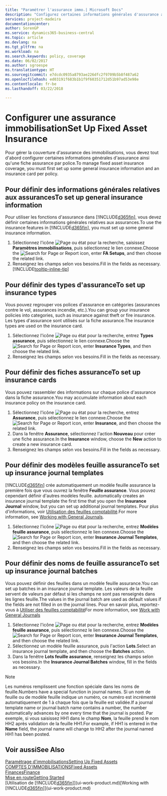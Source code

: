 ```yaml
---
title: "Paramétrer l'assurance immo.| Microsoft Docs"
description: "Configurez certaines informations générales d'assurance ainsi qu'une fiche assurance par police pour gérer la couverture d'assurance des immobilisations."
services: project-madeira
documentationcenter: 
author: SorenGP
ms.service: dynamics365-business-central
ms.topic: article
ms.devlang: na
ms.tgt_pltfrm: na
ms.workload: na
ms.search.keywords: policy, coverage
ms.date: 06/02/2017
ms.author: sgroespe
ms.translationtype: HT
ms.sourcegitcommit: e7dcdc0935a8793ae226dfc2f9709b5b8f487a62
ms.openlocfilehash: ed03191f683b1b1f9f60351712d51b97ad53e98e
ms.contentlocale: fr-be
ms.lasthandoff: 03/22/2018

---
```

# <a name="set-up-fixed-asset-insurance"></a><span data-ttu-id="8f1a1-103">Configurer une assurance immobilisation</span><span class="sxs-lookup"><span data-stu-id="8f1a1-103">Set Up Fixed Asset Insurance</span></span>
<span data-ttu-id="8f1a1-104">Pour gérer la couverture d'assurance des immobilisations, vous devez tout d'abord configurer certaines informations générales d'assurance ainsi qu'une fiche assurance par police.</span><span class="sxs-lookup"><span data-stu-id="8f1a1-104">To manage fixed asset insurance coverage, you must first set up some general insurance information and an insurance card per policy.</span></span>

## <a name="to-set-up-general-insurance-information"></a><span data-ttu-id="8f1a1-105">Pour définir des informations générales relatives aux assurances</span><span class="sxs-lookup"><span data-stu-id="8f1a1-105">To set up general insurance information</span></span>
<span data-ttu-id="8f1a1-106">Pour utiliser les fonctions d'assurance dans [!INCLUDE[d365fin](includes/d365fin_md.md)], vous devez définir certaines informations générales relatives aux assurances.</span><span class="sxs-lookup"><span data-stu-id="8f1a1-106">To use the insurance features in [!INCLUDE[d365fin](includes/d365fin_md.md)], you must set up some general insurance information.</span></span>  

1. <span data-ttu-id="8f1a1-107">Sélectionnez l'icône ![Page ou état pour la recherche](media/ui-search/search_small.png "icône Page ou état pour la recherche"), saisissez **Paramètres immobilisations**, puis sélectionnez le lien connexe.</span><span class="sxs-lookup"><span data-stu-id="8f1a1-107">Choose the ![Search for Page or Report](media/ui-search/search_small.png "Search for Page or Report icon") icon, enter **FA Setups**, and then choose the related link.</span></span>  
2. <span data-ttu-id="8f1a1-108">Renseignez les champs selon vos besoins.</span><span class="sxs-lookup"><span data-stu-id="8f1a1-108">Fill in the fields as necessary.</span></span> [!INCLUDE[tooltip-inline-tip](includes/tooltip-inline-tip_md.md)]  

## <a name="to-set-up-insurance-types"></a><span data-ttu-id="8f1a1-109">Pour définir des types d'assurance</span><span class="sxs-lookup"><span data-stu-id="8f1a1-109">To set up insurance types</span></span>
<span data-ttu-id="8f1a1-110">Vous pouvez regrouper vos polices d'assurance en catégories (assurances contre le vol, assurances incendie, etc.).</span><span class="sxs-lookup"><span data-stu-id="8f1a1-110">You can group your insurance policies into categories, such as insurance against theft or fire insurance.</span></span> <span data-ttu-id="8f1a1-111">Les types d'assurance sont utilisés sur la fiche assurance.</span><span class="sxs-lookup"><span data-stu-id="8f1a1-111">The insurance types are used on the insurance card.</span></span>

1. <span data-ttu-id="8f1a1-112">Sélectionnez l'icône ![Page ou état pour la recherche](media/ui-search/search_small.png "icône Page ou état pour la recherche"), entrez **Types assurance**, puis sélectionnez le lien connexe.</span><span class="sxs-lookup"><span data-stu-id="8f1a1-112">Choose the ![Search for Page or Report](media/ui-search/search_small.png "Search for Page or Report icon") icon, enter **Insurance Types**, and then choose the related link.</span></span>  
2. <span data-ttu-id="8f1a1-113">Renseignez les champs selon vos besoins.</span><span class="sxs-lookup"><span data-stu-id="8f1a1-113">Fill in the fields as necessary.</span></span>

## <a name="to-set-up-insurance-cards"></a><span data-ttu-id="8f1a1-114">Pour définir des fiches assurance</span><span class="sxs-lookup"><span data-stu-id="8f1a1-114">To set up insurance cards</span></span>
<span data-ttu-id="8f1a1-115">Vous pouvez rassembler des informations sur chaque police d'assurance dans la fiche assurance.</span><span class="sxs-lookup"><span data-stu-id="8f1a1-115">You may accumulate information about each insurance policy on the insurance card.</span></span>  

1. <span data-ttu-id="8f1a1-116">Sélectionnez l'icône ![Page ou état pour la recherche](media/ui-search/search_small.png "Page ou état pour la recherche"), entrez **Assurance**, puis sélectionnez le lien connexe.</span><span class="sxs-lookup"><span data-stu-id="8f1a1-116">Choose the ![Search for Page or Report](media/ui-search/search_small.png "Search for Page or Report icon") icon, enter **Insurance**, and then choose the related link.</span></span>  
2. <span data-ttu-id="8f1a1-117">Dans la fenêtre **Assurance**, sélectionnez l'action **Nouveau** pour créer une fiche assurance.</span><span class="sxs-lookup"><span data-stu-id="8f1a1-117">In the **Insurance** window, choose the **New** action to create a  new insurance card.</span></span>  
3. <span data-ttu-id="8f1a1-118">Renseignez les champs selon vos besoins.</span><span class="sxs-lookup"><span data-stu-id="8f1a1-118">Fill in the fields as necessary.</span></span>

## <a name="to-set-up-insurance-journal-templates"></a><span data-ttu-id="8f1a1-119">Pour définir des modèles feuille assurance</span><span class="sxs-lookup"><span data-stu-id="8f1a1-119">To set up insurance journal templates</span></span>
[!INCLUDE[d365fin](includes/d365fin_md.md)]<span data-ttu-id="8f1a1-120"> crée automatiquement un modèle feuille assurance la première fois que vous ouvrez la fenêtre **Feuille assurance**. Vous pouvez cependant définir d'autres modèles feuille.</span><span class="sxs-lookup"><span data-stu-id="8f1a1-120"> automatically creates an insurance journal template the first time that you open the **Insurance Journal** window, but you can set up additional journal templates.</span></span> <span data-ttu-id="8f1a1-121">Pour plus d'informations, voir [Utilisation des feuilles comptabilité](ui-work-general-journals.md).</span><span class="sxs-lookup"><span data-stu-id="8f1a1-121">For more information, see [Working with General Journals](ui-work-general-journals.md).</span></span>  

1. <span data-ttu-id="8f1a1-122">Sélectionnez l'icône ![Page ou état pour la recherche](media/ui-search/search_small.png "icône Page ou état pour la recherche"), entrez **Modèles feuille assurance**, puis sélectionnez le lien connexe.</span><span class="sxs-lookup"><span data-stu-id="8f1a1-122">Choose the ![Search for Page or Report](media/ui-search/search_small.png "Search for Page or Report icon") icon, enter **Insurance Journal Templates**, and then choose the related link.</span></span>  
2. <span data-ttu-id="8f1a1-123">Renseignez les champs selon vos besoins.</span><span class="sxs-lookup"><span data-stu-id="8f1a1-123">Fill in the fields as necessary.</span></span>

## <a name="to-set-up-insurance-journal-batches"></a><span data-ttu-id="8f1a1-124">Pour définir des noms de feuille assurance</span><span class="sxs-lookup"><span data-stu-id="8f1a1-124">To set up insurance journal batches</span></span>
<span data-ttu-id="8f1a1-125">Vous pouvez définir des feuilles dans un modèle feuille assurance.</span><span class="sxs-lookup"><span data-stu-id="8f1a1-125">You can set up batches in an insurance journal template.</span></span> <span data-ttu-id="8f1a1-126">Les valeurs de la feuille servent de valeurs par défaut si les champs ne sont pas renseignés dans les lignes feuille.</span><span class="sxs-lookup"><span data-stu-id="8f1a1-126">The values in the journal batch are used as default values if the fields are not filled in on the journal lines.</span></span> <span data-ttu-id="8f1a1-127">Pour en savoir plus, reportez-vous à [Utiliser des feuilles comptabilité](ui-work-general-journals.md)</span><span class="sxs-lookup"><span data-stu-id="8f1a1-127">For more information, see [Work with General Journals](ui-work-general-journals.md)</span></span>  

1. <span data-ttu-id="8f1a1-128">Sélectionnez l'icône ![Page ou état pour la recherche](media/ui-search/search_small.png "icône Page ou état pour la recherche"), entrez **Modèles feuille assurance**, puis sélectionnez le lien connexe.</span><span class="sxs-lookup"><span data-stu-id="8f1a1-128">Choose the ![Search for Page or Report](media/ui-search/search_small.png "Search for Page or Report icon") icon, enter **Insurance Journal Templates**, and then choose the related link.</span></span>  
2. <span data-ttu-id="8f1a1-129">Sélectionnez un modèle feuille assurance, puis l'action **Lots**.</span><span class="sxs-lookup"><span data-stu-id="8f1a1-129">Select an insurance journal template, and then choose the **Batches** action.</span></span>
3. <span data-ttu-id="8f1a1-130">Dans la fenêtre **Lots feuille assurance**, renseignez les champs selon vos besoins.</span><span class="sxs-lookup"><span data-stu-id="8f1a1-130">In the **Insurance Journal Batches** window, fill in the fields as necessary.</span></span>

> [!NOTE]  
>   <span data-ttu-id="8f1a1-131">Les numéros remplissent une fonction spéciale dans les noms de feuille.</span><span class="sxs-lookup"><span data-stu-id="8f1a1-131">Numbers have a special function in journal names.</span></span> <span data-ttu-id="8f1a1-132">Si un nom de feuille ou de modèle feuille indique un numéro, ce numéro est incrémenté automatiquement de 1 à chaque fois que la feuille est validée.</span><span class="sxs-lookup"><span data-stu-id="8f1a1-132">If a journal template name or journal batch name contains a number, the number automatically advances by one every time that the journal is posted.</span></span> <span data-ttu-id="8f1a1-133">Par exemple, si vous saisissez HH1 dans le champ **Nom**, la feuille prend le nom HH2 après validation de la feuille HH1.</span><span class="sxs-lookup"><span data-stu-id="8f1a1-133">For example, if HH1 is entered in the **Name** field, the journal name will change to HH2 after the journal named HH1 has been posted.</span></span>

## <a name="see-also"></a><span data-ttu-id="8f1a1-134">Voir aussi</span><span class="sxs-lookup"><span data-stu-id="8f1a1-134">See Also</span></span>
[<span data-ttu-id="8f1a1-135">Paramétrage d'immobilisations</span><span class="sxs-lookup"><span data-stu-id="8f1a1-135">Setting Up Fixed Assets</span></span>](fa-setup.md)  
[<span data-ttu-id="8f1a1-136">COMPTES D'IMMOBILISATIONS</span><span class="sxs-lookup"><span data-stu-id="8f1a1-136">Fixed Assets</span></span>](fa-manage.md)  
[<span data-ttu-id="8f1a1-137">Finances</span><span class="sxs-lookup"><span data-stu-id="8f1a1-137">Finance</span></span>](finance.md)  
[<span data-ttu-id="8f1a1-138">Mise en route</span><span class="sxs-lookup"><span data-stu-id="8f1a1-138">Getting Started</span></span>](product-get-started.md)  
<span data-ttu-id="8f1a1-139">[Utilisation de [!INCLUDE[d365fin](includes/d365fin_md.md)]](ui-work-product.md)</span><span class="sxs-lookup"><span data-stu-id="8f1a1-139">[Working with [!INCLUDE[d365fin](includes/d365fin_md.md)]](ui-work-product.md)</span></span>

